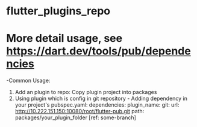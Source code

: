 # flutter_plugins_repo
# More detail usage, see https://dart.dev/tools/pub/dependencies
-Common Usage:
1. Add an plugin to repo: Copy plugin project into packages
2. Using plugin which is config in git repository - Adding dependency in your project's pubspec.yaml:
dependencies:
    plugin_name:
        git:
          url: http://10.222.151.150:10080/root/flutter-pub.git
          path: packages/your_plugin_folder
          [ref: some-branch]
